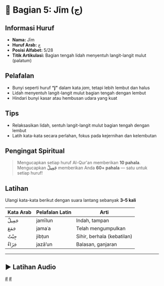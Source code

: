 # 📘 Bagian 5: Jīm (ج)

## Informasi Huruf

- **Nama:** Jīm
- **Huruf Arab:** ج
- **Posisi Alfabet:** 5/28
- **Titik Artikulasi:** Bagian tengah lidah menyentuh langit-langit mulut (palatum)

## Pelafalan

- Bunyi seperti huruf **“j”** dalam kata _jam_, tetapi lebih lembut dan halus
- Lidah menyentuh langit-langit mulut bagian tengah dengan lembut
- Hindari bunyi kasar atau hembusan udara yang kuat

## Tips

- Relaksasikan lidah, sentuh langit-langit mulut bagian tengah dengan lembut
- Latih kata-kata secara perlahan, fokus pada kejernihan dan kelembutan

## Pengingat Spiritual

> Mengucapkan setiap huruf Al-Qur'an memberikan **10 pahala**.  
> Mengucapkan **جَمِيلٌ** memberikan Anda **60+ pahala** — satu untuk setiap huruf!

## Latihan

Ulangi kata-kata berikut dengan suara lantang sebanyak **3–5 kali**

| Kata Arab | Pelafalan Latin | Arti                       |
| --------- | --------------- | -------------------------- |
| جَمِيلٌ   | jamīlun         | Indah, tampan              |
| جَمَعَ    | jamaʿa          | Telah mengumpulkan         |
| جِبْتٌ    | jibṭun          | Sihir, berhala (kebatilan) |
| جَزَاءٌ   | jazā’un         | Balasan, ganjaran          |

---

## ▶️ Latihan Audio

[#](assets/audios/arabic/man/5.mp3) [#](assets/audios/arabic/woman/5.mp3)
